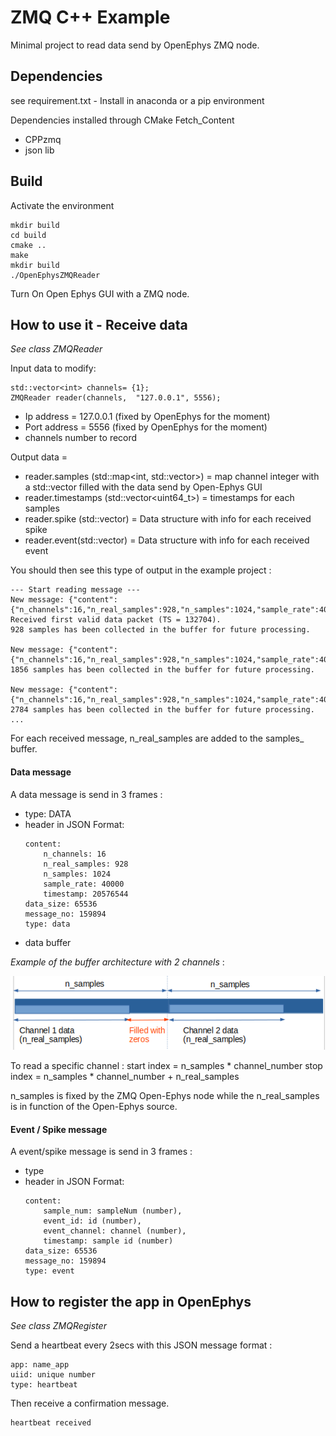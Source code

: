 # ZMQ C++ Example

Minimal project to read data send by  OpenEphys ZMQ node. 

## Dependencies 

see requirement.txt - Install in anaconda or a pip environment 

Dependencies installed through CMake Fetch_Content 
- CPPzmq
- json lib


## Build 

Activate the environment

```
mkdir build
cd build
cmake ..
make
mkdir build
./OpenEphysZMQReader
```

Turn On Open Ephys GUI with a ZMQ node. 

## How to use it - Receive data

*See class ZMQReader*

Input data to modify:

```
std::vector<int> channels= {1};
ZMQReader reader(channels,  "127.0.0.1", 5556);
```
- Ip address =  127.0.0.1 (fixed by OpenEphys for the moment)
- Port address = 5556 (fixed by OpenEphys for the moment)
- channels number to record 

Output data = 

- reader.samples (std::map<int, std::vector<float>>) = map channel integer with a std::vector filled with the data send by Open-Ephys GUI
- reader.timestamps (std::vector<uint64_t>) = timestamps for each samples
- reader.spike (std::vector<Event>) = Data structure with info for each received spike
- reader.event(std::vector<Event>)  = Data structure with info for each received event

You should then see this type of output in the example project : 

```
--- Start reading message ---
New message: {"content":{"n_channels":16,"n_real_samples":928,"n_samples":1024,"sample_rate":40000,"timestamp":132704},"data_size":65536,"message_no":2372,"type":"data"}
Received first valid data packet (TS = 132704).
928 samples has been collected in the buffer for future processing.

New message: {"content":{"n_channels":16,"n_real_samples":928,"n_samples":1024,"sample_rate":40000,"timestamp":133632},"data_size":65536,"message_no":2373,"type":"data"}
1856 samples has been collected in the buffer for future processing.

New message: {"content":{"n_channels":16,"n_real_samples":928,"n_samples":1024,"sample_rate":40000,"timestamp":134560},"data_size":65536,"message_no":2374,"type":"data"}
2784 samples has been collected in the buffer for future processing.
...
```

For each received message, n_real_samples are added to the samples_ buffer. 

#### Data message

A data message is send in 3 frames : 
- type: DATA
- header in JSON Format: 
    ```
    content:
        n_channels: 16
        n_real_samples: 928
        n_samples: 1024
        sample_rate: 40000
        timestamp: 20576544
    data_size: 65536
    message_no: 159894
    type: data
    ```
- data buffer 

*Example of the buffer architecture with 2 channels* : 

![image](buffer_example.png)

To read a specific channel : 
start index = n_samples * channel_number
stop index = n_samples * channel_number + n_real_samples
    
n_samples is fixed by the ZMQ Open-Ephys node while the n_real_samples is in function of the Open-Ephys source.


#### Event / Spike message

A event/spike message is send in 3 frames : 
- type
- header in JSON Format: 
    ```
    content:
        sample_num: sampleNum (number),
        event_id: id (number),
        event_channel: channel (number),
        timestamp: sample id (number)
    data_size: 65536
    message_no: 159894
    type: event
    ```


## How to register the app in OpenEphys

*See class ZMQRegister*

Send a heartbeat every 2secs with this JSON message format :

```
app: name_app
uiid: unique number
type: heartbeat
```

Then receive a confirmation message. 
```
heartbeat received
```